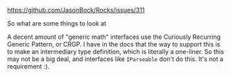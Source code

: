 https://github.com/JasonBock/Rocks/issues/311

So what are some things to look at

A decent amount of "generic math" interfaces use the Curiously Recurring Generic Pattern, or CRGP. I have in the docs that the way to support this is to make an intermediary type definition, which is literally a one-liner. So this may not be a big deal, and interfaces like `IParseable` don't do this. It's not a requirement :).